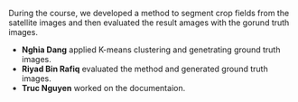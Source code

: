 During the course, we developed a method to segment crop fields from the satellite images and then evaluated the result amages with the gorund truth images. 

- **Nghia Dang** applied K-means clustering and genetrating ground truth images.
- **Riyad Bin Rafiq** evaluated the method and generated ground truth images.
- **Truc Nguyen** worked on the documentaion.
